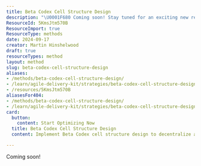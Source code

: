 ```yaml
---
title: Beta Codex Cell Structure Design
description: "\U0001F680 Coming soon! Stay tuned for an exciting new resource that will enhance your experience and knowledge. Don't miss out!"
ResourceId: 5KmsJtm570B
ResourceImport: true
ResourceType: methods
date: 2024-09-17
creator: Martin Hinshelwood
draft: true
resourceTypes: method
layout: method
slug: beta-codex-cell-structure-design
aliases:
- /methods/beta-codex-cell-structure-design/
- /learn/agile-delivery-kit/strategies/beta-codex-cell-structure-design/
- /resources/5KmsJtm570B
aliasesFor404:
- /methods/beta-codex-cell-structure-design/
- /learn/agile-delivery-kit/strategies/beta-codex-cell-structure-design/
card:
  button:
    content: Start Optimizing Now
  title: Beta Codex Cell Structure Design
  content: Implement Beta Codex cell structure design to decentralize and scale your organization. Create a flexible, adaptive team structure that promotes innovation.

---
```

Coming soon!
